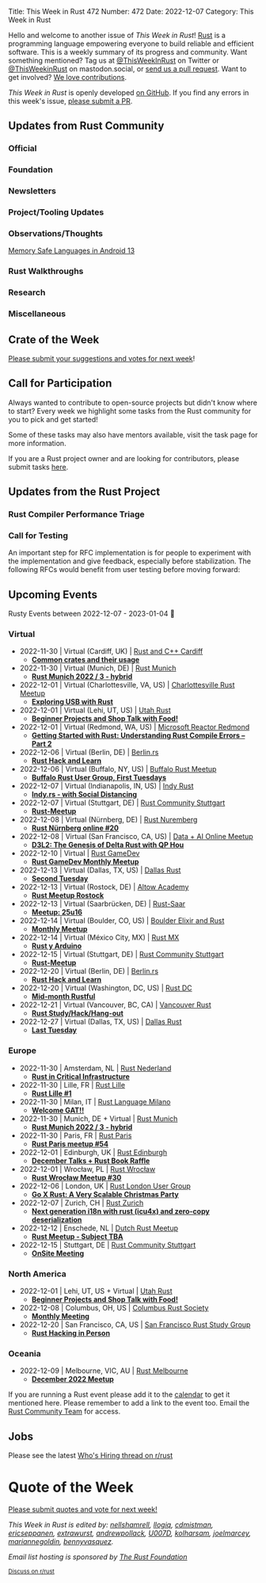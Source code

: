 Title: This Week in Rust 472
Number: 472
Date: 2022-12-07
Category: This Week in Rust

Hello and welcome to another issue of _This Week in Rust_!
[Rust](https://www.rust-lang.org/) is a programming language empowering everyone to build reliable and efficient software.
This is a weekly summary of its progress and community.
Want something mentioned? Tag us at [@ThisWeekInRust](https://twitter.com/ThisWeekInRust) on Twitter or [@ThisWeekinRust](https://mastodon.social/@thisweekinrust) on mastodon.social, or [send us a pull request](https://github.com/rust-lang/this-week-in-rust).
Want to get involved? [We love contributions](https://github.com/rust-lang/rust/blob/master/CONTRIBUTING.md).

_This Week in Rust_ is openly developed [on GitHub](https://github.com/rust-lang/this-week-in-rust).
If you find any errors in this week's issue, [please submit a PR](https://github.com/rust-lang/this-week-in-rust/pulls).

## Updates from Rust Community

<!--

Dear community contributors:
Please read README.md for guidance on submissions.
Each submitted link should be of the form:

* [Title of the Linked Page](https://example.com/my_article)

If you don't know which category to use, feel free to submit a PR anyway
and just ask the editors to select the category.

-->

### Official

### Foundation

### Newsletters

### Project/Tooling Updates

### Observations/Thoughts

[Memory Safe Languages in Android 13](https://security.googleblog.com/2022/12/memory-safe-languages-in-android-13.html)

### Rust Walkthroughs

### Research

### Miscellaneous

## Crate of the Week

<!-- COTW goes here -->

[Please submit your suggestions and votes for next week][submit_crate]!

[submit_crate]: https://users.rust-lang.org/t/crate-of-the-week/2704

## Call for Participation

Always wanted to contribute to open-source projects but didn't know where to start?
Every week we highlight some tasks from the Rust community for you to pick and get started!

Some of these tasks may also have mentors available, visit the task page for more information.

<!-- CFPs go here, use this format: * [project name - title of issue](link to issue) -->
<!-- * [ - ]() -->

If you are a Rust project owner and are looking for contributors, please submit tasks [here][guidelines].

[guidelines]: https://users.rust-lang.org/t/twir-call-for-participation/4821

## Updates from the Rust Project

<!-- Rust updates go here -->

### Rust Compiler Performance Triage

<!-- Perf results go here -->

### Call for Testing

An important step for RFC implementation is for people to experiment with the
implementation and give feedback, especially before stabilization. The following
RFCs would benefit from user testing before moving forward:

<!-- Pre-Stabilization RFCs go here -->

<!-- RFC and FCP sections go here -->

## Upcoming Events

Rusty Events between 2022-12-07 - 2023-01-04 🦀

### Virtual

- 2022-11-30 | Virtual (Cardiff, UK) | [Rust and C++ Cardiff](https://www.meetup.com/rust-and-c-plus-plus-in-cardiff/)
  - [**Common crates and their usage**](https://www.meetup.com/rust-and-c-plus-plus-in-cardiff/events/289645553/)
- 2022-11-30 | Virtual (Munich, DE) | [Rust Munich](https://www.meetup.com/rust-munich/)
  - [**Rust Munich 2022 / 3 - hybrid**](https://www.meetup.com/rust-munich/events/289065390/)
- 2022-12-01 | Virtual (Charlottesville, VA, US) | [Charlottesville Rust Meetup](https://www.meetup.com/charlottesville-rust-meetup/)
  - [**Exploring USB with Rust**](https://www.meetup.com/charlottesville-rust-meetup/events/289563986/)
- 2022-12-01 | Virtual (Lehi, UT, US) | [Utah Rust](https://www.meetup.com/utah-rust/)
  - [**Beginner Projects and Shop Talk with Food!**](https://www.meetup.com/utah-rust/events/289899804/)
- 2022-12-01 | Virtual (Redmond, WA, US) | [Microsoft Reactor Redmond](https://www.meetup.com/microsoft-reactor-redmond/)
  - [**Getting Started with Rust: Understanding Rust Compile Errors – Part 2**](https://www.meetup.com/microsoft-reactor-redmond/events/289830539/)
- 2022-12-06 | Virtual (Berlin, DE) | [Berlin.rs](https://berline.rs/)
  - [**Rust Hack and Learn**](https://berline.rs/2022/12/06/rust-hack-and-learn.html)
- 2022-12-06 | Virtual (Buffalo, NY, US) | [Buffalo Rust Meetup](https://www.meetup.com/buffalo-rust-meetup/)
  - [**Buffalo Rust User Group, First Tuesdays**](https://www.meetup.com/buffalo-rust-meetup/events/hlgvxsydcqbjb/)
- 2022-12-07 | Virtual (Indianapolis, IN, US) | [Indy Rust](https://www.meetup.com/indyrs/)
  - [**Indy.rs - with Social Distancing**](https://www.meetup.com/indyrs/events/287027660/)
- 2022-12-07 | Virtual (Stuttgart, DE) | [Rust Community Stuttgart](https://www.meetup.com/Rust-Community-Stuttgart/)
  - [**Rust-Meetup**](https://www.meetup.com/rust-community-stuttgart/events/dvvtvsydcqbkb/)
- 2022-12-08 | Virtual (Nürnberg, DE) | [Rust Nuremberg](https://www.meetup.com/rust-noris/)
  - [**Rust Nürnberg online #20**](https://www.meetup.com/rust-noris/events/hlvbvsydcqblb/)
- 2022-12-08 | Virtual (San Francisco, CA, US) | [Data + AI Online Meetup](https://www.meetup.com/data-ai-online/)
  - [**D3L2: The Genesis of Delta Rust with QP Hou**](https://www.meetup.com/data-ai-online/events/289672886/)
- 2022-12-10 | Virtual | [Rust GameDev](https://gamedev.rs/)
  - [**Rust GameDev Monthly Meetup**](https://www.google.com/url?q=https%3A%2F%2Fdiscord.gg%2FyNtPTb2&sa=D&ust=1666661760000000&usg=AOvVaw13uHY9m-8bJJwgeP58VS8l)
- 2022-12-13 | Virtual (Dallas, TX, US) | [Dallas Rust](https://www.meetup.com/Dallas-Rust/)
  - [**Second Tuesday**](https://www.meetup.com/dallas-rust/events/vndgwsydcqbrb/)
- 2022-12-13 | Virtual (Rostock, DE) | [Altow Academy](https://www.meetup.com/altow-academy/)
  - [**Rust Meetup Rostock**](https://www.meetup.com/altow-academy/events/289352426/)
- 2022-12-13 | Virtual (Saarbrücken, DE) | [Rust-Saar](https://www.meetup.com/rust-saar/)
  - [**Meetup: 25u16**](https://www.meetup.com/rust-saar/events/289663288/)
- 2022-12-14 | Virtual (Boulder, CO, US) | [Boulder Elixir and Rust](https://www.meetup.com/boulder-elixir-rust/)
  - [**Monthly Meetup**](https://www.meetup.com/boulder-elixir-rust/events/zvxcsrydcqbsb/)
- 2022-12-14 | Virtual (México City, MX) | [Rust MX](https://www.meetup.com/rust-mx/)
  - [**Rust y Arduino**](https://www.meetup.com/rust-mx/events/289973784/)
- 2022-12-15 | Virtual (Stuttgart, DE) | [Rust Community Stuttgart](https://www.meetup.com/Rust-Community-Stuttgart/)
  - [**Rust-Meetup**](https://www.meetup.com/rust-community-stuttgart/events/qtvtvsydcqbtb/)
- 2022-12-20 | Virtual (Berlin, DE) | [Berlin.rs](https://berline.rs/)
  - [**Rust Hack and Learn**](https://berline.rs/2022/12/20/rust-hack-and-learn.html)
- 2022-12-20 | Virtual (Washington, DC, US) | [Rust DC](https://www.meetup.com/rustdc/)
  - [**Mid-month Rustful**](https://www.meetup.com/rustdc/events/vdhxgsydcqbbc/)
- 2022-12-21 | Virtual (Vancouver, BC, CA) | [Vancouver Rust](https://www.meetup.com/vancouver-rust)
  - [**Rust Study/Hack/Hang-out**](https://www.meetup.com/vancouver-rust/events/tqvhxsydcqbcc/)
- 2022-12-27 | Virtual (Dallas, TX, US) | [Dallas Rust](https://www.meetup.com/Dallas-Rust/)
  - [**Last Tuesday**](https://www.meetup.com/dallas-rust/events/qndgwsydcqbkc/)

### Europe

- 2022-11-30 | Amsterdam, NL | [Rust Nederland](https://www.meetup.com/rust-nederland/)
  - [**Rust in Critical Infrastructure**](https://www.meetup.com/rust-nederland/events/289204146/)
- 2022-11-30 | Lille, FR | [Rust Lille](https://www.meetup.com/meetup-group-zgphbyet)
  - [**Rust Lille #1**](https://www.meetup.com/meetup-group-zgphbyet/events/289620614/)
- 2022-11-30 | Milan, IT | [Rust Language Milano](https://www.meetup.com/rust-language-milano/)
  - [**Welcome GAT!!**](https://www.meetup.com/rust-language-milano/events/289767176/)
- 2022-11-30 | Munich, DE + Virtual | [Rust Munich](https://www.meetup.com/rust-munich/)
  - [**Rust Munich 2022 / 3 - hybrid**](https://www.meetup.com/rust-munich/events/289065390/)
- 2022-11-30 | Paris, FR | [Rust Paris](https://www.meetup.com/rust-paris/)
  - [**Rust Paris meetup #54**](https://www.meetup.com/rust-paris/events/289833645/)
- 2022-12-01 | Edinburgh, UK | [Rust Edinburgh](https://www.meetup.com/rust-edi/)
  - [**December Talks + Rust Book Raffle**](https://www.meetup.com/rust-edi/events/289582990/)
- 2022-12-01 | Wrocław, PL | [Rust Wrocław](https://www.meetup.com/rust-wroclaw/)
  - [**Rust Wrocław Meetup #30**](https://www.meetup.com/rust-wroclaw/events/289884642/)
- 2022-12-06 | London, UK | [Rust London User Group](https://www.meetup.com/rust-london-user-group/)
  - [**Go X Rust: A Very Scalable Christmas Party**](https://www.meetup.com/rust-london-user-group/events/289909563/)
- 2022-12-07 | Zurich, CH | [Rust Zurich](https://www.meetup.com/Rust-Zurich/)
  - [**Next generation i18n with rust (icu4x) and zero-copy deserialization**](https://www.meetup.com/rust-zurich/events/289518586/)
- 2022-12-12 | Enschede, NL | [Dutch Rust Meetup](https://www.meetup.com/dutch-rust-meetup/)
  - [**Rust Meetup - Subject TBA**](https://www.meetup.com/dutch-rust-meetup/events/289021643/)
- 2022-12-15 | Stuttgart, DE | [Rust Community Stuttgart](https://www.meetup.com/Rust-Community-Stuttgart/)
  - [**OnSite Meeting**](https://www.meetup.com/rust-community-stuttgart/events/zmppzsydcqbvb/)

### North America

- 2022-12-01 | Lehi, UT, US + Virtual | [Utah Rust](https://www.meetup.com/utah-rust/)
  - [**Beginner Projects and Shop Talk with Food!**](https://www.meetup.com/utah-rust/events/289899804/)
- 2022-12-08 | Columbus, OH, US | [Columbus Rust Society](https://www.meetup.com/columbus-rs/events/)
  - [**Monthly Meeting**](https://www.meetup.com/columbus-rs/events/dpkhgrydcqblb/)
- 2022-12-20 | San Francisco, CA, US | [San Francisco Rust Study Group](https://www.meetup.com/san-francisco-rust-study-group/)
  - [**Rust Hacking in Person**](https://www.meetup.com/san-francisco-rust-study-group/events/wjkjssydcqbbc/)

### Oceania

- 2022-12-09 | Melbourne, VIC, AU | [Rust Melbourne](https://www.meetup.com/rust-melbourne)
  - [**December 2022 Meetup**](https://www.meetup.com/rust-melbourne/events/290037796/)

If you are running a Rust event please add it to the [calendar] to get
it mentioned here. Please remember to add a link to the event too.
Email the [Rust Community Team][community] for access.

[calendar]: https://www.google.com/calendar/embed?src=apd9vmbc22egenmtu5l6c5jbfc%40group.calendar.google.com
[community]: mailto:community-team@rust-lang.org

<!--

Rust Jobs:

TWiR has stopped featuring individual job postings. You can read more about this change here:

https://github.com/rust-lang/this-week-in-rust/issues/3412

-->

## Jobs

Please see the latest [Who's Hiring thread on r/rust](INSERT_LINK_HERE)

# Quote of the Week

<!-- QOTW goes here -->

[Please submit quotes and vote for next week!](https://users.rust-lang.org/t/twir-quote-of-the-week/328)

_This Week in Rust is edited by: [nellshamrell](https://github.com/nellshamrell), [llogiq](https://github.com/llogiq), [cdmistman](https://github.com/cdmistman), [ericseppanen](https://github.com/ericseppanen), [extrawurst](https://github.com/extrawurst), [andrewpollack](https://github.com/andrewpollack), [U007D](https://github.com/U007D), [kolharsam](https://github.com/kolharsam), [joelmarcey](https://github.com/joelmarcey), [mariannegoldin](https://github.com/mariannegoldin), [bennyvasquez](https://github.com/bennyvasquez)._

_Email list hosting is sponsored by [The Rust Foundation](https://foundation.rust-lang.org/)_

<small>[Discuss on r/rust](REDDIT_LINK_HERE)</small>
